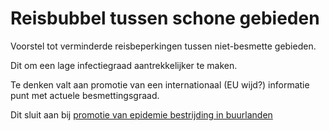 # Reisbubbel tussen schone gebieden

Voorstel tot verminderde reisbeperkingen tussen niet-besmette gebieden.

Dit om een lage infectiegraad aantrekkelijker te maken.

Te denken valt aan promotie van een internationaal (EU wijd?) informatie punt met actuele besmettingsgraad.

Dit sluit aan bij [promotie van epidemie bestrijding in buurlanden](promotie-van-epidemie-bestrijding-in-buurlanden.md)